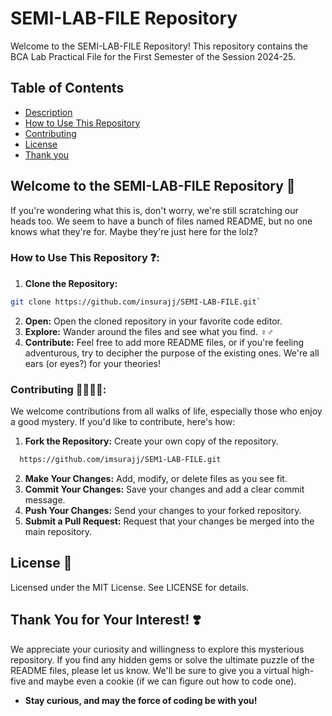 # SEMI-LAB-FILE Repository
Welcome to the SEMI-LAB-FILE Repository! This repository contains the BCA Lab Practical File for the First Semester of the Session 2024-25.

## Table of Contents
- [Description](#welcome-to-the-semi-lab-file-repository-)
- [How to Use This Repository](#how-to-use-this-repository-)
- [Contributing](#contributing-)
- [License](#license-)
- [Thank you](#thank-you-for-your-interest-️)

## Welcome to the SEMI-LAB-FILE Repository 🎉

If you're wondering what this is, don't worry, we're still scratching our heads too.  We seem to have a bunch of files named README, but no one knows what they're for. Maybe they're just here for the lolz? 


### How to Use This Repository ❓:

1. **Clone the Repository:** 
```sh
git clone https://github.com/insurajj/SEMI-LAB-FILE.git`
```
2. **Open:** Open the cloned repository in your favorite code editor.
3. **Explore:** Wander around the files and see what you find. ️‍♀️️‍♂️
4. **Contribute:** Feel free to add more README files, or if you're feeling adventurous, try to decipher the purpose of the existing ones. We're all ears (or eyes?) for your theories! 

### Contributing 🫱🏼‍🫲🏼:

We welcome contributions from all walks of life, especially those who enjoy a good mystery. If you'd like to contribute, here's how:

1. **Fork the Repository:** Create your own copy of the repository.
 ```sh
   https://github.com/imsurajj/SEM1-LAB-FILE.git
   ``` 
2. **Make Your Changes:** Add, modify, or delete files as you see fit. 
3. **Commit Your Changes:** Save your changes and add a clear commit message. 
4. **Push Your Changes:** Send your changes to your forked repository. 
5. **Submit a Pull Request:** Request that your changes be merged into the main repository. 

## License 🪪
Licensed under the MIT License. See LICENSE for details.

## Thank You for Your Interest! ❣️

We appreciate your curiosity and willingness to explore this mysterious repository. If you find any hidden gems or solve the ultimate puzzle of the README files, please let us know. We'll be sure to give you a virtual high-five and maybe even a cookie (if we can figure out how to code one). 

- **Stay curious, and may the force of coding be with you!**

